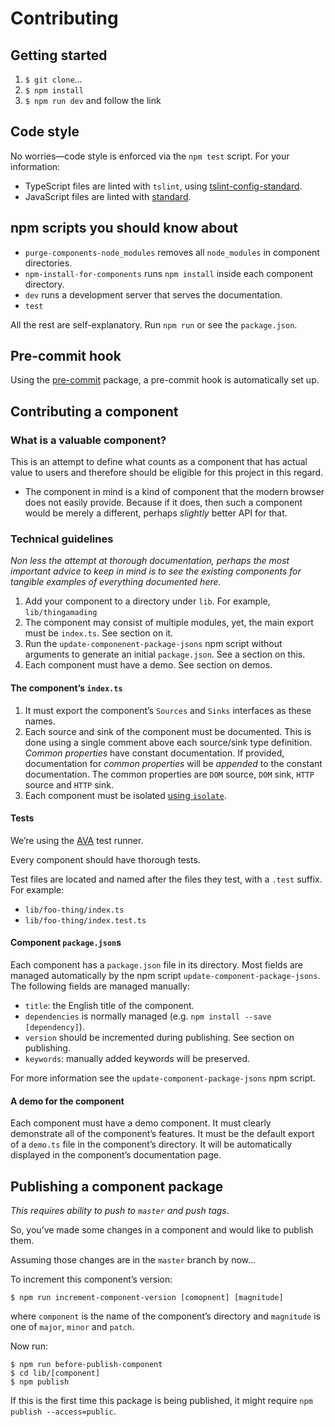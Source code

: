 <h1 class="is-hidden-in-docs">
  Contributing
</h1>

## Getting started

1. `$ git clone`...
1. `$ npm install`
1. `$ npm run dev` and follow the link

## Code style

No worries―code style is enforced via the `npm test` script. For your information:

- TypeScript files are linted with `tslint`, using [tslint-config-standard](https://www.npmjs.com/package/tslint-config-standard).
- JavaScript files are linted with [standard](https://standardjs.com/).

## npm scripts you should know about

- `purge-components-node_modules` removes all `node_modules` in component directories.
- `npm-install-for-components` runs `npm install` inside each component directory.
- `dev` runs a development server that serves the documentation.
- `test`

All the rest are self-explanatory. Run `npm run` or see the `package.json`.

## Pre-commit hook

Using the [pre-commit](https://www.npmjs.com/package/pre-commit) package, a pre-commit hook is automatically set up.

## Contributing a component

### What is a valuable component?

This is an attempt to define what counts as a component that has actual value to users and therefore should be eligible for this project in this regard.

- The component in mind is a kind of component that the modern browser does not easily provide.
  Because if it does, then such a component would be merely a different, perhaps *slightly* better API for that.

### Technical guidelines

*Non less the attempt at thorough documentation, perhaps the most important advice to keep in mind is to see the existing components for tangible examples of everything documented here*.

1. Add your component to a directory under `lib`. For example, `lib/thingamading`
1. The component may consist of multiple modules, yet, the main export must be `index.ts`. See section on it.
1. Run the `update-componenent-package-jsons` npm script without arguments to generate an initial `package.json`. See a section on this.
1. Each component must have a demo. See section on demos.

#### The component’s `index.ts`

1. It must export the component’s `Sources` and `Sinks` interfaces as these names.
1. Each source and sink of the component must be documented. This is done using a single comment above each source/sink type definition. *Common properties* have constant documentation. If provided, documentation for *common properties* will be *appended* to the constant documentation. The common properties are `DOM` source, `DOM` sink, `HTTP` source and `HTTP` sink.
1. Each component must be isolated [using `isolate`](https://cycle.js.org/api/isolate.html).

#### Tests

We’re using the [AVA](https://github.com/avajs/ava) test runner.

Every component should have thorough tests.

Test files are located and named after the files they test, with a `.test` suffix. For example:

- `lib/foo-thing/index.ts`
- `lib/foo-thing/index.test.ts`

####  Component `package.json`s

Each component has a `package.json` file in its directory. Most fields are managed automatically by the npm script `update-component-package-jsons`. The following fields are managed manually:

- `title`: the English title of the component.
- `dependencies` is normally managed (e.g. `npm install --save [dependency]`).
- `version` should be incremented during publishing. See section on publishing.
- `keywords`: manually added keywords will be preserved.

For more information see the `update-component-package-jsons` npm script.

#### A demo for the component

Each component must have a demo component. It must clearly demonstrate all of the component’s features. It must be the default export of a `demo.ts` file in the component’s directory. It will be automatically displayed in the component’s documentation page.

## Publishing a component package

*This requires ability to push to `master` and push tags*.

So, you’ve made some changes in a component and would like to publish them.

Assuming those changes are in the `master` branch by now...

To increment this component’s version:

```
$ npm run increment-component-version [comopnent] [magnitude]
```

where `component` is the name of the component’s directory and `magnitude` is one of `major`, `minor` and `patch`.

Now run:

```
$ npm run before-publish-component
$ cd lib/[component]
$ npm publish
```

If this is the first time this package is being published, it might require `npm publish --access=public`.
